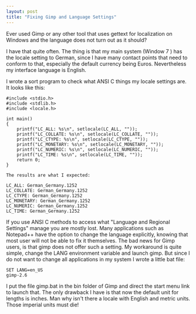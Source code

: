 ```yaml
---
layout: post
title: "Fixing Gimp and Language Settings"
---
```

Ever used Gimp or any other tool that uses gettext for localization on 
Windows and the language does not turn out as it should?

I have that quite often. The thing is that my main system (Window 7 ) 
has the locale setting to German, since I have many contact points that 
need to conform to that, especially the default currency being Euros. Nevertheless 
my interface language is English.

<!--more-->

I wrote a sort program to check what ANSI C things my locale settings are. 
It looks like this:

    #include <stdio.h>
    #include <stdlib.h>
    #include <locale.h>

    int main()
    {
        printf("LC_ALL: %s\n", setlocale(LC_ALL, ""));
        printf("LC_COLLATE: %s\n", setlocale(LC_COLLATE, ""));
        printf("LC_CTYPE: %s\n", setlocale(LC_CTYPE, ""));
        printf("LC_MONETARY: %s\n", setlocale(LC_MONETARY, ""));
        printf("LC_NUMERIC: %s\n", setlocale(LC_NUMERIC, ""));
        printf("LC_TIME: %s\n", setlocale(LC_TIME, ""));
        return 0;
    }

    The results are what I expected:

    LC_ALL: German_Germany.1252
    LC_COLLATE: German_Germany.1252
    LC_CTYPE: German_Germany.1252
    LC_MONETARY: German_Germany.1252
    LC_NUMERIC: German_Germany.1252
    LC_TIME: German_Germany.1252

If you use ANSI C methods to access what "Language and Regional Settings" manage 
you are mostly lost. Many applications such as Notepad++ have the option to change 
the language explicitly, knowing that most user will not be able to fix it themselves. 
The bad news for Gimp users, is that gimp does not offer such a setting. My workaround 
is quite simple, change the LANG environment variable and launch gimp. But since I do not 
want to change all applications in my system I wrote a little bat file:

    SET LANG=en_US
    gimp-2.6

I put the file gimp.bat in the bin folder of Gimp and direct the start menu link to 
launch that. The only drawback I have is that now the default unit for lengths is inches. 
Man why isn't there a locale with English and metric units. Those imperial units must die!

